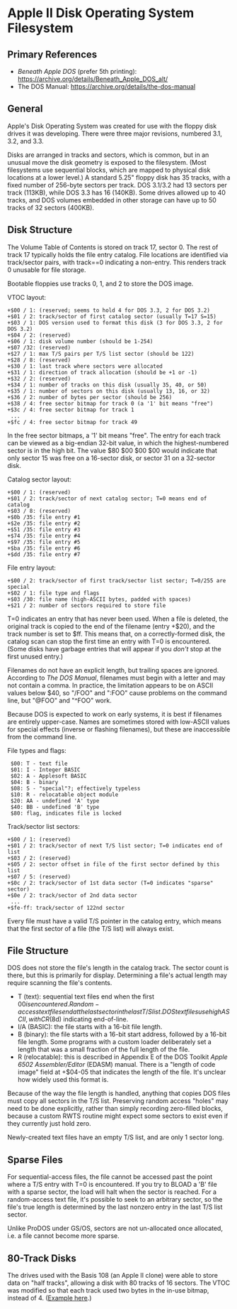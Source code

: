 ﻿# Apple II Disk Operating System Filesystem #

## Primary References ##

 - _Beneath Apple DOS_ (prefer 5th printing):
   https://archive.org/details/Beneath_Apple_DOS_alt/
 - The DOS Manual: https://archive.org/details/the-dos-manual

## General ##

Apple's Disk Operating System was created for use with the floppy disk drives it was developing.
There were three major revisions, numbered 3.1, 3.2, and 3.3.

Disks are arranged in tracks and sectors, which is common, but in an unusual move the disk
geometry is exposed to the filesystem.  (Most filesystems use sequential blocks, which are mapped
to physical disk locations at a lower level.)  A standard 5.25" floppy disk has 35 tracks, with a
fixed number of 256-byte sectors per track.  DOS 3.1/3.2 had 13 sectors per track (113KB), while
DOS 3.3 has 16 (140KB).  Some drives allowed up to 40 tracks, and DOS volumes embedded in other
storage can have up to 50 tracks of 32 sectors (400KB).

## Disk Structure ##

The Volume Table of Contents is stored on track 17, sector 0.  The rest of
track 17 typically holds the file entry catalog.  File locations are
identified via track/sector pairs, with track==0 indicating a non-entry.
This renders track 0 unusable for file storage.

Bootable floppies use tracks 0, 1, and 2 to store the DOS image.

VTOC layout:
```
+$00 / 1: (reserved; seems to hold 4 for DOS 3.3, 2 for DOS 3.2)
+$01 / 2: track/sector of first catalog sector (usually T=17 S=15)
+$03 / 1: DOS version used to format this disk (3 for DOS 3.3, 2 for DOS 3.2)
+$04 / 2: (reserved)
+$06 / 1: disk volume number (should be 1-254)
+$07 /32: (reserved)
+$27 / 1: max T/S pairs per T/S list sector (should be 122)
+$28 / 8: (reserved)
+$30 / 1: last track where sectors were allocated
+$31 / 1: direction of track allocation (should be +1 or -1)
+$32 / 2: (reserved)
+$34 / 1: number of tracks on this disk (usually 35, 40, or 50)
+$35 / 1: number of sectors on this disk (usually 13, 16, or 32)
+$36 / 2: number of bytes per sector (should be 256)
+$38 / 4: free sector bitmap for track 0 (a '1' bit means "free")
+$3c / 4: free sector bitmap for track 1
 ...
+$fc / 4: free sector bitmap for track 49
```
In the free sector bitmaps, a '1' bit means "free".  The entry for each track
can be viewed as a big-endian 32-bit value, in which the highest-numbered
sector is in the high bit.  The value $80 $00 $00 $00 would indicate that
only sector 15 was free on a 16-sector disk, or sector 31 on a 32-sector disk.

Catalog sector layout:
```
+$00 / 1: (reserved)
+$01 / 2: track/sector of next catalog sector; T=0 means end of catalog
+$03 / 8: (reserved)
+$0b /35: file entry #1
+$2e /35: file entry #2
+$51 /35: file entry #3
+$74 /35: file entry #4
+$97 /35: file entry #5
+$ba /35: file entry #6
+$dd /35: file entry #7
```

File entry layout:
```
+$00 / 2: track/sector of first track/sector list sector; T=0/255 are special
+$02 / 1: file type and flags
+$03 /30: file name (high-ASCII bytes, padded with spaces)
+$21 / 2: number of sectors required to store file
```
T=0 indicates an entry that has never been used.  When a file is deleted, the
original track is copied to the end of the filename (entry +$20), and the
track number is set to $ff.  This means that, on a correctly-formed disk, the
catalog scan can stop the first time an entry with T=0 is encountered.  (Some
disks have garbage entries that will appear if you *don't* stop at the first
unused entry.)

Filenames do not have an explicit length, but trailing spaces are ignored.
According to _The DOS Manual_, filenames must begin with a letter and may not
contain a comma.  In practice, the limitation appears to be on ASCII values
below $40, so "/FOO" and ":FOO" cause problems on the command line, but "@FOO"
and "^FOO" work.

Because DOS is expected to work on early systems, it is best if filenames are
entirely upper-case.  Names are sometimes stored with low-ASCII values for
special effects (inverse or flashing filenames), but these are inaccessible
from the command line.

File types and flags:
```
 $00: T - text file
 $01: I - Integer BASIC
 $02: A - Applesoft BASIC
 $04: B - binary
 $08: S - "special"?; effectively typeless
 $10: R - relocatable object module
 $20: AA - undefined 'A' type
 $40: BB - undefined 'B' type
 $80: flag, indicates file is locked
```

Track/sector list sectors:
```
+$00 / 1: (reserved)
+$01 / 2: track/sector of next T/S list sector; T=0 indicates end of list
+$03 / 2: (reserved)
+$05 / 2: sector offset in file of the first sector defined by this list
+$07 / 5: (reserved)
+$0c / 2: track/sector of 1st data sector (T=0 indicates "sparse" sector)
+$0e / 2: track/sector of 2nd data sector
 ...
+$fe-ff: track/sector of 122nd sector
```

Every file must have a valid T/S pointer in the catalog entry, which means
that the first sector of a file (the T/S list) will always exist.

## File Structure ##

DOS does not store the file's length in the catalog track.  The sector count
is there, but this is primarily for display.  Determining a file's actual
length may require scanning the file's contents.

 - T (text): sequential text files end when the first $00 is encountered.
Random-access text files end at the last sector in the last T/S list.
DOS text files use high ASCII, with CR ($8d) indicating end-of-line.
 - I/A (BASIC): the file starts with a 16-bit file length.
 - B (binary): the file starts with a 16-bit start address, followed by a
16-bit file length.  Some programs with a custom loader deliberately set
a length that was a small fraction of the full length of the file.
 - R (relocatable): this is described in Appendix E of the DOS Toolkit
_Apple 6502 Assembler/Editor_ (EDASM) manual.  There is a "length of code
image" field at +$04-05 that indicates the length of the file.  It's unclear
how widely used this format is.

Because of the way the file length is handled, anything that copies DOS files
must copy all sectors in the T/S list.  Preserving random access "holes" may
need to be done explicitly, rather than simply recording zero-filled blocks,
because a custom RWTS routine might expect some sectors to exist even if they
currently just hold zero.

Newly-created text files have an empty T/S list, and are only 1 sector long.

## Sparse Files ##

For sequential-access files, the file cannot be accessed past the point where
a T/S entry with T=0 is encountered.  If you try to BLOAD a 'B' file with a
sparse sector, the load will halt when the sector is reached.  For a
random-access text file, it's possible to seek to an arbitrary sector, so the
file's true length is determined by the last nonzero entry in the last
T/S list sector.

Unlike ProDOS under GS/OS, sectors are not un-allocated once allocated, i.e.
a file cannot become more sparse.

## 80-Track Disks ##

The drives used with the Basis 108 (an Apple II clone) were able to store data
on "half tracks", allowing a disk with 80 tracks of 16 sectors.  The VTOC was
modified so that each track used two bytes in the in-use bitmap, instead of 4.
([Example here](https://github.com/davidgiven/fluxengine/issues/645#issuecomment-1489205354).)
